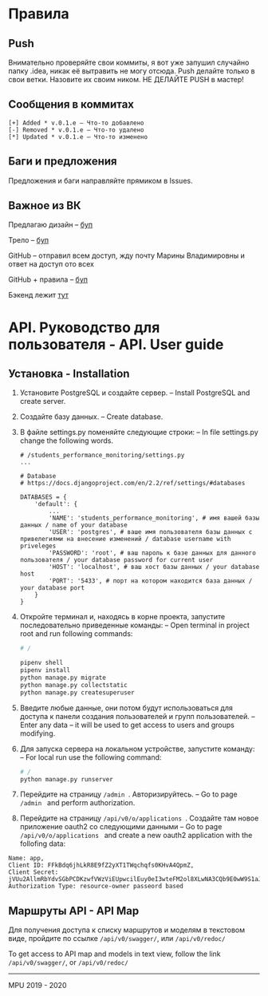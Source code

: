 # Правила

## Push 
Внимательно проверяйте свои коммиты, я вот уже запушил случайно папку .idea, никак её вытравить не могу отсюда.
Push делайте только в свои ветки. Назовите их своим ником. НЕ ДЕЛАЙТЕ PUSH в мастер!

## Сообщения в коммитах

```
[+] Added * v.0.1.e – Что-то добавлено
[-] Removed * v.0.1.e – Что-то удалено
[*] Updated * v.0.1.e – Что-то изменено
```

## Баги и предложения
Предложения и баги направляйте прямиком в Issues.

## Важное из ВК

Предлагаю дизайн – [буп](https://www.figma.com/file/687IPxcFUw0BjZM2txCywU)

Трело – [буп](https://vk.com/away.php?to=https%3A%2F%2Ftrello.com%2Finvite%2Fb%2F0AtfdCL7%2F2def16655bccf8c423c281810dfa2855%2F%25D0%25BC%25D0%25BE%25D0%25BD%25D0%25B8%25D1%2582%25D0%25BE%25D1%2580%25D0%25B8%25D0%25BD%25D0%25B3-20&cc_key=)

GitHub – отправил всем доступ, жду почту Марины Владимировны и ответ на доступ ото всех

GitHub + правила –
[буп](https://github.com/encrypted-fox/students_performance_monitoring/wiki/%D0%9F%D1%80%D0%B0%D0%B2%D0%B8%D0%BB%D0%B0-%D0%B8-%D1%83%D1%81%D1%82%D0%B0%D0%BD%D0%BE%D0%B2%D0%BA%D0%B0)

Бэкенд лежит [тут](https://students-monitor.herokuapp.com/)

# API. Руководство для пользователя - API. User guide

## Установка - Installation
1. Установите PostgreSQL и создайте сервер. – Install PostgreSQL and create server.
2. Создайте базу данных. – Create database.
3. В файле settings.py поменяйте следующие строки: – In file settings.py change the following words.
    ```
    # /students_performance_monitoring/settings.py
    ...
    
    # Database
    # https://docs.djangoproject.com/en/2.2/ref/settings/#databases

    DATABASES = {
        'default': {
            ...
            'NAME': 'students_performance_monitoring', # имя вашей базы данных / name of your database
            'USER': 'postgres', # ваше имя пользователя базы данных с привелегиями на внесение изменений / database username with priveleges
            'PASSWORD': 'root', # ваш пароль к базе данных для данного пользователя / your database password for current user
            'HOST': 'localhost', # ваш хост базы данных / your database host
            'PORT': '5433', # порт на котором находится база данных / your database port
        }
    }
    ```
4. Откройте терминал и, находясь в корне проекта, запустите последовательно приведенные команды: – Open terminal  in project root and run following commands:

    ```bash
    # /
    
    pipenv shell
    pipenv install
    python manage.py migrate
    python manage.py collectstatic
    python manage.py createsuperuser
    ```
5. Введите любые данные, они потом будут использоваться для доступа к панели создания пользователей и групп пользователей. – Enter any data – it will be used to get access to users and groups modifying.
6. Для запуска сервера на локальном устройстве, запустите команду: – For local run use the following command:

    ```bash
    # /
    python manage.py runserver
    ```
7. Перейдите на страницу ```/admin ```. Авторизируйтесь. – Go to page ```/admin ``` and perform authorization.
8. Перейдите на страницу ```/api/v0/o/applications ```. Создайте там новое приложение oauth2 со следующими данными – Go to page ```/api/v0/o/applications ``` and create a new oauth2 application with the follofing data:

```
Name: app, 
Client ID: FFkBdq6jhLkR8E9fZ2yXT1TWqchqfs0KHvA4QpmZ, 
Client Secret: jVUu2AllmRbYdvSGbPCDKzwfVWzViEUpwcilEuy0eI3wteFM2ol8XLwNA3CQb9E0wW9S1aJ14TKeS5X3xaezRnaIazkOD13gZT0iaBdu9ZBWQ5NRLzNMmHp5fpqN6nr7, 
Authorization Type: resource-owner passeord based
```

## Маршруты API - API Map
Для получения доступа к списку маршрутов и моделям в текстовом виде, пройдите по ссылке ```/api/v0/swagger/```, или ```/api/v0/redoc/```

To get access to API map and models in text view, follow the link ```/api/v0/swagger/```, or ```/api/v0/redoc/```

___
MPU 2019 - 2020
